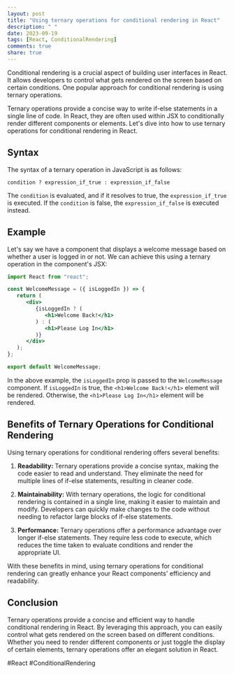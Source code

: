```yaml
---
layout: post
title: "Using ternary operations for conditional rendering in React"
description: " "
date: 2023-09-19
tags: [React, ConditionalRendering]
comments: true
share: true
---
```


Conditional rendering is a crucial aspect of building user interfaces in React. It allows developers to control what gets rendered on the screen based on certain conditions. One popular approach for conditional rendering is using ternary operations.

Ternary operations provide a concise way to write if-else statements in a single line of code. In React, they are often used within JSX to conditionally render different components or elements. Let's dive into how to use ternary operations for conditional rendering in React.

## Syntax

The syntax of a ternary operation in JavaScript is as follows:

```
condition ? expression_if_true : expression_if_false
```

The `condition` is evaluated, and if it resolves to true, the `expression_if_true` is executed. If the `condition` is false, the `expression_if_false` is executed instead.

## Example

Let's say we have a component that displays a welcome message based on whether a user is logged in or not. We can achieve this using a ternary operation in the component's JSX:

```jsx
import React from "react";

const WelcomeMessage = ({ isLoggedIn }) => {
   return (
      <div>
         {isLoggedIn ? (
            <h1>Welcome Back!</h1>
         ) : (
            <h1>Please Log In</h1>
         )}
      </div>
   );
};

export default WelcomeMessage;
```

In the above example, the `isLoggedIn` prop is passed to the `WelcomeMessage` component. If `isLoggedIn` is true, the `<h1>Welcome Back!</h1>` element will be rendered. Otherwise, the `<h1>Please Log In</h1>` element will be rendered.

## Benefits of Ternary Operations for Conditional Rendering

Using ternary operations for conditional rendering offers several benefits:

1. **Readability:** Ternary operations provide a concise syntax, making the code easier to read and understand. They eliminate the need for multiple lines of if-else statements, resulting in cleaner code.

2. **Maintainability:** With ternary operations, the logic for conditional rendering is contained in a single line, making it easier to maintain and modify. Developers can quickly make changes to the code without needing to refactor large blocks of if-else statements.

3. **Performance:** Ternary operations offer a performance advantage over longer if-else statements. They require less code to execute, which reduces the time taken to evaluate conditions and render the appropriate UI.

With these benefits in mind, using ternary operations for conditional rendering can greatly enhance your React components' efficiency and readability.

## Conclusion

Ternary operations provide a concise and efficient way to handle conditional rendering in React. By leveraging this approach, you can easily control what gets rendered on the screen based on different conditions. Whether you need to render different components or just toggle the display of certain elements, ternary operations offer an elegant solution in React.

#React #ConditionalRendering